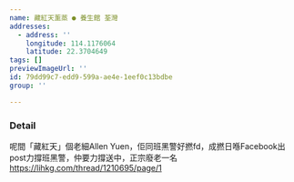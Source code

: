 ```yaml
---
name: 藏紅天薰蒸 ● 養生館 荃灣
addresses:
  - address: ''
    longitude: 114.1176064
    latitude: 22.3704649
tags: []
previewImageUrl: ''
id: 79dd99c7-edd9-599a-ae4e-1eef0c13bdbe
group: ''

---
```

### Detail
呢間「藏紅天」個老細Allen Yuen，佢同班黑警好撚fd，成撚日喺Facebook出post力撐班黑警，仲要力撐送中，正宗廢老一名
https://lihkg.com/thread/1210695/page/1
